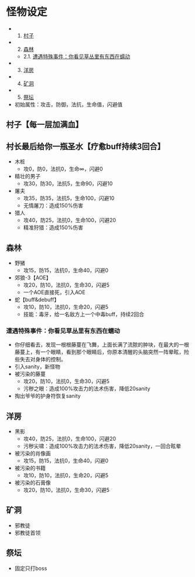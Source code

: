 # 怪物设定

- 1. [村子](##村子)
- 2. [森林](##森林)
  - 2.1. [遭遇特殊事件：你看见草丛里有东西在蠕动](#遭遇特殊事件：你看见草丛里有东西在蠕动)
- 3. [洋房](##洋房)
- 4. [矿洞](##矿洞)
- 5. [祭坛](##祭坛)
- 初始属性：攻击，防御，法抗，生命值，闪避值

## 村子【每一层加满血】

## 村长最后给你一瓶圣水【疗愈buff持续3回合】

- 木桩
  - 攻0，防0，法抗0，生命∞，闪避0
- 精壮的男子
  - 攻30，防30，法抗5，生命90，闪避10
- 屠夫
  - 攻35，防35，法抗5，生命100，闪避10
  - 无情屠刀：造成150%伤害
- 猎人
  - 攻40，防25，法抗0，生命100，闪避20
  - 精准狩猎：造成150%伤害

## 森林

- 野猪
  - 攻15，防15，法抗0，生命40，闪避0
- 郊狼-3【AOE】
  - 攻20，防10，法抗0，生命30，闪避5
  - 一个AOE直接死，引入AOE
- 蛇【buff&debuff】
  - 攻10，防10，法抗0，生命20，闪避5
  - 技能：毒牙，给一名敌方上一个中毒buff，持续2回合

### 遭遇特殊事件：你看见草丛里有东西在蠕动

- 你仔细看去，发现一根根藤蔓在飞舞，上面长满了流脓的肿块，在最大的一根藤蔓上，有一个眼睛，看到那个眼睛后，你原本清醒的头脑突然一阵晕眩，险些失去对身体的控制。
- 引入sanity，新怪物
- 被污染的藤蔓
  - 攻20，防10，法抗0，生命30，闪避5
  - 污秽之眼：造成100%攻击力的法术伤害，降低20sanity
- 掏出爷爷的护身符恢复sanity

## 洋房

- 黑影
  - 攻40，防25，法抗0，生命100，闪避20
  - 污秽尖啸：造成100%攻击力的法术伤害，降低20sanity，一回合眩晕
- 被污染的肖像画
  - 攻15，防15，法抗0，生命40，闪避0
- 被污染的书籍
  - 攻10，防10，法抗0，生命20，闪避5
- 被污染的石膏像
  - 攻20，防10，法抗0，生命30，闪避5

## 矿洞

- 邪教徒
- 邪教徒首领

## 祭坛

- 固定只打boss
